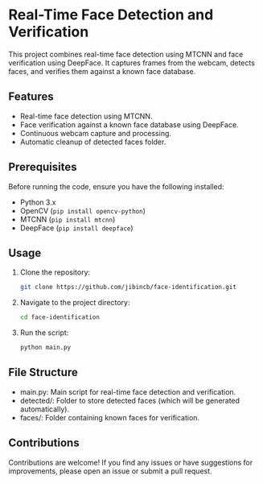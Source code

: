 # Real-Time Face Detection and Verification

This project combines real-time face detection using MTCNN and face verification using DeepFace. It captures frames from the webcam, detects faces, and verifies them against a known face database.

## Features

- Real-time face detection using MTCNN.
- Face verification against a known face database using DeepFace.
- Continuous webcam capture and processing.
- Automatic cleanup of detected faces folder.

## Prerequisites

Before running the code, ensure you have the following installed:

- Python 3.x
- OpenCV (`pip install opencv-python`)
- MTCNN (`pip install mtcnn`)
- DeepFace (`pip install deepface`)

## Usage

1. Clone the repository:

   ```bash
   git clone https://github.com/jibincb/face-identification.git
2. Navigate to the project directory:
   ```bash
   cd face-identification
4. Run the script:
   ```bash
   python main.py

## File Structure
- main.py: Main script for real-time face detection and verification.
- detected/: Folder to store detected faces (which will be generated automatically).
- faces/: Folder containing known faces for verification.

## Contributions
Contributions are welcome! If you find any issues or have suggestions for improvements, please open an issue or submit a pull request.
